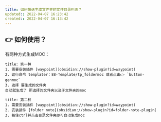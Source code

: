 ```yaml
---
title: 如何快速生成文件夹的文件目录列表？
updated:: 2022-04-07 16:23:42
created:: 2022-04-07 16:13:42
---
```


## 👉  如何使用？

有两种方式生成MOC：
```ad-example
title: 第一种
1. 需要安装插件 [waypoint](obsidian://show-plugin?id=waypoint)
2. 运行命令 templater：88-Template/tp_foldermoc 或者点击👉 `button-genmoc`
3. 选择 要生成的文件夹
自动就生成了 所选择的文件夹以及子文件夹的moc

```

```ad-example
title: 第二种
1. 需要安装插件 [waypoint](obsidian://show-plugin?id=waypoint)
2. 安装插件 [folder note](obsidian://show-plugin?id=folder-note-plugin)
3. 按住ctrl并点击目录文件夹即可自动生成moc

```
